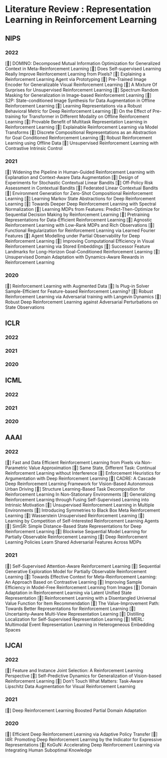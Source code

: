 
# Literature Review : Representation Learning in Reinforcement Learning

## NIPS

### 2022

[📜] DOMINO: Decomposed Mutual Information Optimization for Generalized Context in Meta-Reinforcement Learning
[📜] Does Self-supervised Learning Really Improve Reinforcement Learning from Pixels?
[📜] Explaining a Reinforcement Learning Agent via Prototyping
[📜]  Pre-Trained Image Encoder for Generalizable Visual Reinforcement Learning
[📜] A Mixture Of Surprises for Unsupervised Reinforcement Learning
[📜] Spectrum Random Masking for Generalization in Image-based Reinforcement Learning
[📜] S2P: State-conditioned Image Synthesis for Data Augmentation in Offline Reinforcement Learning
[📜] Learning Representations via a Robust Behavioral Metric for Deep Reinforcement Learning
[📜] On the Effect of Pre-training for Transformer in Different Modality on Offline Reinforcement Learning
[📜] Provable Benefit of Multitask Representation Learning in Reinforcement Learning
[📜] Explainable Reinforcement Learning via Model Transforms
[📜] Discrete Compositional Representations as an Abstraction for Goal Conditioned Reinforcement Learning
[📜] Robust Reinforcement Learning using Offline Data
[📜] Unsupervised Reinforcement Learning with Contrastive Intrinsic Control

### 2021

[📜] Widening the Pipeline in Human-Guided Reinforcement Learning with Explanation and Context-Aware Data Augmentation
[📜] Design of Experiments for Stochastic Contextual Linear Bandits
[📜] Off-Policy Risk Assessment in Contextual Bandits
[📜] Federated Linear Contextual Bandits
[📜] Environment Generation for Zero-Shot Compositional Reinforcement Learning
[📜] Learning Markov State Abstractions for Deep Reinforcement Learning
[📜] Towards Deeper Deep Reinforcement Learning with Spectral Normalization
[📜] Learning MDPs from Features: Predict-Then-Optimize for Sequential Decision Making by Reinforcement Learning
[📜] Pretraining Representations for Data-Efficient Reinforcement Learning
[📜] Agnostic Reinforcement Learning with Low-Rank MDPs and Rich Observations
[📜] Functional Regularization for Reinforcement Learning via Learned Fourier Features
[📜] Agent Modelling under Partial Observability for Deep Reinforcement Learning
[📜] Improving Computational Efficiency in Visual Reinforcement Learning via Stored Embeddings
[📜] Successor Feature Landmarks for Long-Horizon Goal-Conditioned Reinforcement Learning
[📜] Unsupervised Domain Adaptation with Dynamics-Aware Rewards in Reinforcement Learning

### 2020

[📜] Reinforcement Learning with Augmented Data
[📜] Is Plug-in Solver Sample-Efficient for Feature-based Reinforcement Learning?
[📜] Robust Reinforcement Learning via Adversarial training with Langevin Dynamics
[📜] Robust Deep Reinforcement Learning against Adversarial Perturbations on State Observations


## ICLR

### 2022

### 2021

### 2020


## ICML

### 2022

### 2021

### 2020

## AAAI

### 2022

[📜] Fast and Data Efficient Reinforcement Learning from Pixels via Non-Parametric Value Approximation
[📜] Same State, Different Task: Continual Reinforcement Learning without Interference
[📜] Enforcement Heuristics for Argumentation with Deep Reinforcement Learning
[📜] CADRE: A Cascade Deep Reinforcement Learning Framework for Vision-Based Autonomous Urban Driving
[📜] Structure Learning-Based Task Decomposition for Reinforcement Learning In Non-Stationary Environments
[📜] Generalizing Reinforcement Learning through Fusing Self-Supervised Learning into Intrinsic Motivation
[📜] Unsupervised Reinforcement Learning in Multiple Environments
[📜] Introducing Symmetries to Black Box Meta Reinforcement Learning
[📜] Wasserstein Unsupervised Reinforcement Learning
[📜] Learning by Competition of Self-Interested Reinforcement Learning Agents
[📜] SimSR: Simple Distance-Based State Representations for Deep Reinforcement Learning
[📜] Blockwise Sequential Model Learning for Partially Observable Reinforcement Learning
[📜] Deep Reinforcement Learning Policies Learn Shared Adversarial Features Across MDPs

### 2021

[📜] Self-Supervised Attention-Aware Reinforcement Learning 
[📜] Sequential Generative Exploration Model for Partially Observable Reinforcement Learning
[📜] Towards Effective Context for Meta-Reinforcement Learning: An Approach Based on Contrastive Learning
[📜] Improving Sample Efficiency in Model-Free Reinforcement Learning from Images
[📜] Domain Adaptation in Reinforcement Learning via Latent Unified State Representation
[📜] Reinforcement Learning with a Disentangled Universal Value Function for Item Recommendation
[📜] The Value-Improvement Path: Towards Better Representations for Reinforcement Learning
[📜] Uncertainty-Aware Multi-View Representation Learning
[📜] Distilling Localization for Self-Supervised Representation Learning
[📜] MERL: Multimodal Event Representation Learning in Heterogeneous Embedding Spaces



## IJCAI

### 2022


[📜] Feature and Instance Joint Selection: A Reinforcement Learning Perspective
[📜] Self-Predictive Dynamics for Generalization of Vision-based Reinforcement Learning
[📜] Don’t Touch What Matters: Task-Aware Lipschitz Data Augmentation for Visual Reinforcement Learning

### 2021

[📜] Deep Reinforcement Learning Boosted Partial Domain Adaptation

### 2020

[📜] Efficient Deep Reinforcement Learning via Adaptive Policy Transfer
[📜] I4R: Promoting Deep Reinforcement Learning by the Indicator for Expressive Representations
[📜] KoGuN: Accelerating Deep Reinforcement Learning via Integrating Human Suboptimal Knowledge